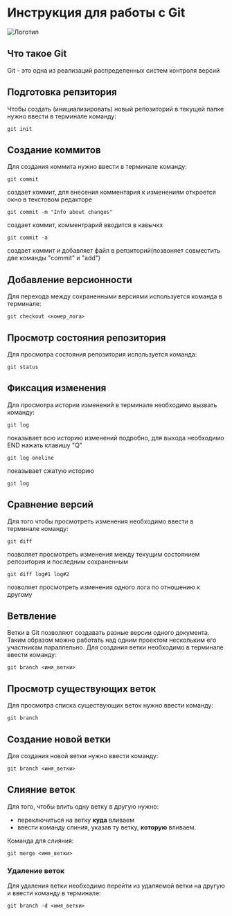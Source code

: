 # **Инструкция для работы с Git**

![Логотип](git.jpg)

## Что такое Git

Git - это одна из реализаций распределенных систем контроля версий

## Подготовка репзитория

Чтобы создать (инициализировать) новый репозиторий в текущей папке нужно ввести в терминале команду:

    git init

## Создание коммитов

Для создания коммита нужно ввести в терминале команду:

    git commit 
создает коммит, для внесения комментария к изменениям откроется окно в текстовом редакторе

    git commit -m "Info about changes"
создает коммит, комментрарий вводится в кавычкх

    git commit -a 
создает коммит и добавляет файл в репзиторий(позвоняет совместить две команды "commit" и "add")

## Добавление версионности

Для перехода между сохраненными версиями используется команда в терминале:

    git checkout <номер_лога>

## Просмотр состояния репозитория

Для просмотра состояния репозитория используется команда:

    git status

## Фиксация изменения

Для просмотра истории изменений в терминале необходимо вызвать команду:

    git log
показывает всю историю изменений подробно, для выхода необходимо END нажать клавишу "Q"

    git log oneline

показывает сжатую историю

    git log 

## Сравнение версий

Для того чтобы просмотреть изменения необходимо ввести в терминале команду:

    git diff
позволяет просмотреть изменения между текущим состоянием репозитория и последним сохраненным

    git diff log#1 log#2
позволяет просмотреть изменения одного лога по отношению к другому

## Ветвление

Ветки в Git позволяют создавать разные версии одного документа. Таким образом можно работать над одним проектом нескольким его участникам параллельно. Для создания ветки необходимо в терминале ввести команду:

    git branch <имя_ветки>

## Просмотр существующих веток

Для просмотра списка существующих веток нужно ввести команду:

    git branch

## Создание новой ветки

Для создания новой ветки нужно ввести команду:

    git branch <имя_ветки>

## Слияние веток

Для того, чтобы влить одну ветку в другую нужно:
- переключиться на ветку **куда** вливаем
- ввести команду слиния, указав ту ветку, **которую** вливаем.

Команда для слияния:

    git merge <имя_ветки>

### Удаление веток

Для удаления ветки необходимо перейти из удаляемой ветки на другую и ввести команду в терминале:

    git branch -d <имя_ветки>